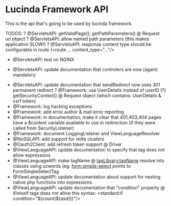 # Lucinda Framework API

This is the api that's going to be used by lucinda framework.

TODOS:
? @ServletsAPI: getValidPage(); getPathParameters() @ Request uri object
? @ServletsAPI: allow named path parameters (this makes application SLOW!)
? @ServletsAPI: response content type should be configurable in route (<route ... content_type="..."/>
- @ServletsAPI: test on NGINX
* @ServletsAPI: update documentation that controlers are now (again) mandatory
- @ServletsAPI: update documentation that sendRedirect now uses 301 permanent redirect
? @Framework: use UserDetails instead of userID (?)  getSecurityContext() @ Request object (which contains: UserDetails & csrf token)
- @Framework: log hacking exceptions
- @Framework: add error author & mail error reporting
- @Framework: in documentation, make it clear that 401,403,404 pages have a $context variable available to use in redirection (if they were called from SecurityListener)
- @Framework: document LoggingListener and ViewLanguageResolver
- @NoSQLAPI: add support for redis clusters
- @Oauth2Client: add refresh token support @ Driver
- @ViewLanguageAPI: update documentation to specify that <import> tag does not allow expressions
- @ViewLanguageAPI: make tagName @ <tagLibrary:tagName> resolve into classes using ucwords (eg: <form:simple-select> points to FormSimpleSelectTag
- @ViewLanguageAPI: update documentation about support for nesting native php functions into expressions.
- @ViewLanguageAPI: update documentation that "condition" property @ if/elseif tags does not allow this syntax: <standard:if condition="${count(${asd})}"/>